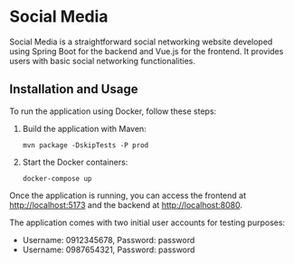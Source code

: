 # Social Media

Social Media is a straightforward social networking website developed using Spring Boot for the backend and Vue.js for the frontend. It provides users with basic social networking functionalities.

## Installation and Usage
To run the application using Docker, follow these steps:

1. Build the application with Maven:
   ```
   mvn package -DskipTests -P prod
   ```
2. Start the Docker containers:
   ```
   docker-compose up
   ```

Once the application is running, you can access the frontend at [http://localhost:5173](http://localhost:5173) and the backend at [http://localhost:8080](http://localhost:8080).

The application comes with two initial user accounts for testing purposes:
- Username: 0912345678, Password: password
- Username: 0987654321, Password: password
